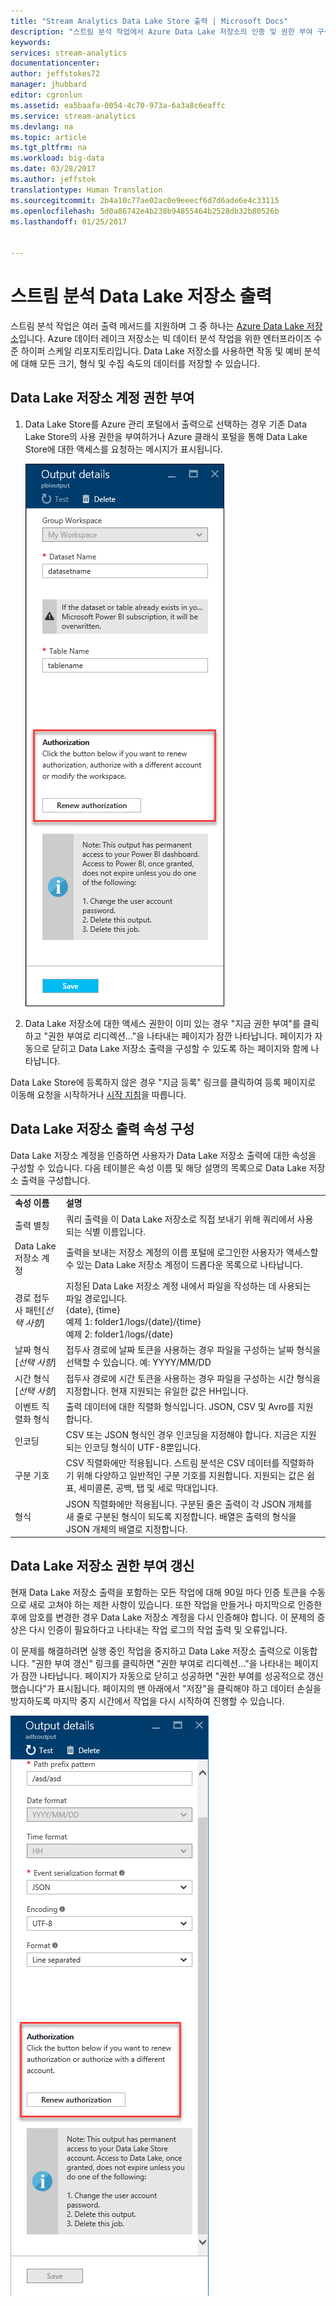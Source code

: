```yaml
---
title: "Stream Analytics Data Lake Store 출력 | Microsoft Docs"
description: "스트림 분석 작업에서 Azure Data Lake 저장소의 인증 및 권한 부여 구성"
keywords: 
services: stream-analytics
documentationcenter: 
author: jeffstokes72
manager: jhubbard
editor: cgronlun
ms.assetid: ea5baafa-0054-4c70-973a-6a3a8c6eaffc
ms.service: stream-analytics
ms.devlang: na
ms.topic: article
ms.tgt_pltfrm: na
ms.workload: big-data
ms.date: 03/28/2017
ms.author: jeffstok
translationtype: Human Translation
ms.sourcegitcommit: 2b4a10c77ae02ac0e9eeecf6d7d6ade6e4c33115
ms.openlocfilehash: 5d0a86742e4b238b94855464b2528db32b80526b
ms.lasthandoff: 01/25/2017


---
```

# <a name="stream-analytics-data-lake-store-output"></a>스트림 분석 Data Lake 저장소 출력
스트림 분석 작업은 여러 출력 메서드를 지원하며 그 중 하나는 [Azure Data Lake 저장소](https://azure.microsoft.com/services/data-lake-store/)입니다. Azure 데이터 레이크 저장소는 빅 데이터 분석 작업을 위한 엔터프라이즈 수준 하이퍼 스케일 리포지토리입니다. Data Lake 저장소를 사용하면 작동 및 예비 분석에 대해 모든 크기, 형식 및 수집 속도의 데이터를 저장할 수 있습니다.

## <a name="authorize-a-data-lake-store-account"></a>Data Lake 저장소 계정 권한 부여
1. Data Lake Store를 Azure 관리 포털에서 출력으로 선택하는 경우 기존 Data Lake Store의 사용 권한을 부여하거나 Azure 클래식 포털을 통해 Data Lake Store에 대한 액세스를 요청하는 메시지가 표시됩니다.
   
   ![](media/stream-analytics-data-lake-output/stream-analytics-data-lake-output-authorization.png)  
   
2. Data Lake 저장소에 대한 액세스 권한이 이미 있는 경우 "지금 권한 부여"를 클릭하고 "권한 부여로 리디렉션..."을 나타내는 페이지가 잠깐 나타납니다. 페이지가 자동으로 닫히고 Data Lake 저장소 출력을 구성할 수 있도록 하는 페이지와 함께 나타납니다.

Data Lake Store에 등록하지 않은 경우 "지금 등록" 링크를 클릭하여 등록 페이지로 이동해 요청을 시작하거나 [시작 지침](../data-lake-store/data-lake-store-get-started-portal.md)을 따릅니다.

## <a name="configure-the-data-lake-store-output-properties"></a>Data Lake 저장소 출력 속성 구성
Data Lake 저장소 계정을 인증하면 사용자가 Data Lake 저장소 출력에 대한 속성을 구성할 수 있습니다. 다음 테이블은 속성 이름 및 해당 설명의 목록으로 Data Lake 저장소 출력을 구성합니다.

<table>
<tbody>
<tr>
<td><B>속성 이름</B></td>
<td><B>설명</B></td>
</tr>
<tr>
<td>출력 별칭</td>
<td>쿼리 출력을 이 Data Lake 저장소로 직접 보내기 위해 쿼리에서 사용되는 식별 이름입니다.</td>
</tr>
<tr>
<td>Data Lake 저장소 계정</td>
<td>출력을 보내는 저장소 계정의 이름 포털에 로그인한 사용자가 액세스할 수 있는 Data Lake 저장소 계정이 드롭다운 목록으로 나타납니다.</td>
</tr>
<tr>
<td>경로 접두사 패턴[<I>선택 사항</I>]</td>
<td>지정된 Data Lake 저장소 계정 내에서 파일을 작성하는 데 사용되는 파일 경로입니다. <BR>{date}, {time}<BR>예제 1: folder1/logs/{date}/{time}<BR>예제 2: folder1/logs/{date}</td>
</tr>
<tr>
<td>날짜 형식[<I>선택 사항</I>]</td>
<td>접두사 경로에 날짜 토큰을 사용하는 경우 파일을 구성하는 날짜 형식을 선택할 수 있습니다. 예: YYYY/MM/DD</td>
</tr>
<tr>
<td>시간 형식[<I>선택 사항</I>]</td>
<td>접두사 경로에 시간 토큰을 사용하는 경우 파일을 구성하는 시간 형식을 지정합니다. 현재 지원되는 유일한 값은 HH입니다.</td>
</tr>
<tr>
<td>이벤트 직렬화 형식</td>
<td>출력 데이터에 대한 직렬화 형식입니다. JSON, CSV 및 Avro를 지원합니다.</td>
</tr>
<tr>
<td>인코딩</td>
<td>CSV 또는 JSON 형식인 경우 인코딩을 지정해야 합니다. 지금은 지원되는 인코딩 형식이 UTF-8뿐입니다.</td>
</tr>
<tr>
<td>구분 기호</td>
<td>CSV 직렬화에만 적용됩니다. 스트림 분석은 CSV 데이터를 직렬화하기 위해 다양하고 일반적인 구분 기호를 지원합니다. 지원되는 값은 쉼표, 세미콜론, 공백, 탭 및 세로 막대입니다.</td>
</tr>
<tr>
<td>형식</td>
<td>JSON 직렬화에만 적용됩니다. 구분된 줄은 출력이 각 JSON 개체를 새 줄로 구분된 형식이 되도록 지정합니다. 배열은 출력의 형식을 JSON 개체의 배열로 지정합니다.</td>
</tr>
</tbody>
</table>

## <a name="renew-data-lake-store-authorization"></a>Data Lake 저장소 권한 부여 갱신
현재 Data Lake 저장소 출력을 포함하는 모든 작업에 대해 90일 마다 인증 토큰을 수동으로 새로 고쳐야 하는 제한 사항이 있습니다. 또한 작업을 만들거나 마지막으로 인증한 후에 암호를 변경한 경우 Data Lake 저장소 계정을 다시 인증해야 합니다. 이 문제의 증상은 다시 인증이 필요하다고 나타내는 작업 로그의 작업 출력 및 오류입니다.

이 문제를 해결하려면 실행 중인 작업을 중지하고 Data Lake 저장소 출력으로 이동합니다. "권한 부여 갱신" 링크를 클릭하면 "권한 부여로 리디렉션..."을 나타내는 페이지가 잠깐 나타납니다. 페이지가 자동으로 닫히고 성공하면 "권한 부여를 성공적으로 갱신했습니다"가 표시됩니다. 페이지의 맨 아래에서 "저장"을 클릭해야 하고 데이터 손실을 방지하도록 마지막 중지 시간에서 작업을 다시 시작하여 진행할 수 있습니다.

![](media/stream-analytics-data-lake-output/stream-analytics-data-lake-output-renew-authorization.png)


